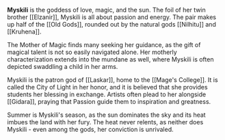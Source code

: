 **Myskili** is the goddess of love, magic, and the sun. The foil of her twin brother [[Elzanir]], Myskili is all about passion and energy. The pair makes up half of the [[Old Gods]], rounded out by the natural gods [[Nilhitu]] and [[Kruhena]].

The Mother of Magic finds many seeking her guidance, as the gift of magical talent is not so easily navigated alone. Her motherly characterization extends into the mundane as well, where Myskili is often depicted swaddling a child in her arms.

Myskili is the patron god of [[Laskar]], home to the [[Mage's College]]. It is called the City of Light in her honor, and it is believed that she provides students her blessing in exchange. Artists often plead to her alongside [[Gidara]], praying that Passion guide them to inspiration and greatness.

Summer is Myskili's season, as the sun dominates the sky and its heat imbues the land with her fury. The heat never relents, as neither does Myskili - even among the gods, her conviction is unrivaled.